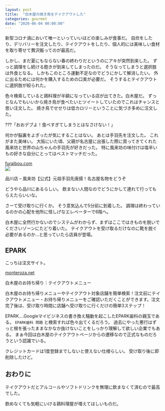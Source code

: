 ```yaml
---
layout: post
title:  "白木屋の焼き鳥をテイクアウトした"
categories: gourmet
date: "2020-06-04 00:00:00"
---
```


新型コロナ渦において唯一といっていいほどの楽しみが食事だ。
自炊をしたり、デリバリーを注文したり、テイクアウトをしたり、個人的には美味しい食材を取り寄せて贅沢飯ってのが最高だ。

しかし、まだ夏にもならない春の終わりだというのにアキが突然到来した。
ずっと調理をし続ける飽きが到来してしまったのだ。
そうなってしまうと選択肢は外食となる。
しかもこのところ運動不足なのでどうにかして解消したい。
外に出るためには何かを購入するための口実が必要だ。
そうするとテイクアウトに選択肢が絞られた。

色々検索していると鶏料理が半額になっている店が出てきた。白木屋だ。
ずっとなんでもいいから焼き鳥が食べたいとツイートしていたのでこれはチャンスと思い注文した。
焼き鳥でせせりは低カロリーということに気づき多めに注文した。

???「おおデブよ！食べすぎてしまうとはなさけない！」

何かが脳裏をよぎったが気にすることはない。
あとは手羽先を注文した。
これがまた美味い。
大阪にいた頃、父親が名古屋に出張した際に買ってきてくれた風来坊と世界の山ちゃんの手羽先が好きだった。
特に風来坊の味付けは塩辛いもの好きな自分にとってはベストマッチだった。


<div class="card">
  <a href="https://furaibou.com/furaiboutenpo/shinagawa/"></a>
  <div class="card__header">
    <a href="https://furaibou.com/furaiboutenpo/shinagawa/">furaibou.com</a>
  </div>
  <div class="card__image">
    <img src="https://furaibou.com/furaibou/wp-content/themes/furaibou_theme/assets/img/apple-icon.png">
  </div>
  <div class="card__title">
    <p>品川店 – 風来坊【公式】元祖手羽先唐揚！名古屋名物をどうぞ</p>
  </div>
  <div class="card__description">
    <p></p>
  </div>
</div>


どうやら品川にあるらしい。
飲まない人間なのでどうにかして連れて行ってもらえたらいいな。

さーて受け取りに行くか。
そう意気込んで5分前に到着した。
調理は終わっているのかの心配を他所に怪しげなエレベーターで6階へ。


白木屋に全然行かないのでシステムがわからず、まずはここではきものを脱いでくださいゾーンにたどり着いた。
テイクアウトを受け取るだけなのに靴を脱ぐ必要があるのか...と思っていたら店員が登場。

## EPARK

こっちは注文サイト。


<div class="card">
  <a href="https://monteroza.net/campaign/2020/takeout/shiro/"></a>
  <div class="card__header">
    <a href="https://monteroza.net/campaign/2020/takeout/shiro/">monteroza.net</a>
  </div>
  <div class="card__image">
    <img src="">
  </div>
  <div class="card__title">
    <p>白木屋のお持ち帰り｜テイクアウトメニュー</p>
  </div>
  <div class="card__description">
    <p>白木屋のお持ち帰りメニューやテイクアウト対象店舗を簡単検索！注文前にテイクアウトメニュー・お持ち帰りメニューをご確認いただくことができます。注文完了後は、受け取り時間に店舗へ受け取りに行くだけの簡単3ステップ！</p>
  </div>
</div>


EPARK....Googleマイビジネスの書き換え騒動を起こしたEPARK歯科の親玉である。
`EPARK歯科 問題` と検索すれば色々出てくるだろう。
過去にやった悪行はずっと根を張ったままなかなか抜けないことをしっかり理解して欲しい企業でもある。
まぁ今回は白木屋のテイクアウトページからの遷移なので正式なものだろうという認識でいる。

クレジットカードは1度登録までしないと使えない仕様らしい。
受け取り後に即削除したけど。

## おわりに

テイクアウトだとアルコールやソフトドリンクを無理に飲まなくて済むので最高でした。

飲めなくても気軽にいける鶏料理屋が増えてほしいものだ。
